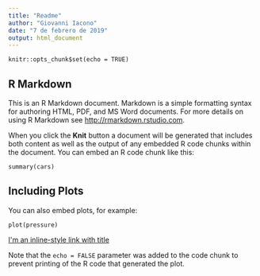 ```yaml
---
title: "Readme"
author: "Giovanni Iacono"
date: "7 de febrero de 2019"
output: html_document
---
```


```{r setup, include=FALSE}
knitr::opts_chunk$set(echo = TRUE)
```

## R Markdown

This is an R Markdown document. Markdown is a simple formatting syntax for authoring HTML, PDF, and MS Word documents. For more details on using R Markdown see <http://rmarkdown.rstudio.com>.

When you click the **Knit** button a document will be generated that includes both content as well as the output of any embedded R code chunks within the document. You can embed an R code chunk like this:

```{r cars}
summary(cars)
```

## Including Plots

You can also embed plots, for example:

```{r pressure, echo=FALSE}
plot(pressure)
```

[I'm an inline-style link with title](https://www.google.com "Google's Homepage")

Note that the `echo = FALSE` parameter was added to the code chunk to prevent printing of the R code that generated the plot.
